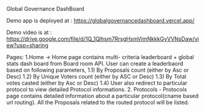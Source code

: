 Global Governance DashBoard

Demo app is deployed at : https://globalgovernancedashboard.vercel.app/

Demo video is at : https://drive.google.com/file/d/1Q_1Qlhsm7RrsgHsmVimNkkkGyVVNsDaw/view?usp=sharing

Pages:
1.Home -> Home page contains multi- criteria leaderboard + global stats dash board from Board room API. User can create a leaderbaord based on following parameters,
    1.1) By Proposals count (either by Asc or Desc)
    1.2) By Unique Voters count (either by ASC or Desc)
    1.3) By Total votes casted (either by Asc or Desc)
    1.4) User also redirect to particular protocol to view detailed Protocol informations.
 2. Protocols - Protocols page contains detailed information about a particular protocol(cname based url routing). All the Proposals related to the routed protocol will be listed.
